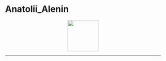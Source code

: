 # Anatolii_Alenin

<div id="header" align="center">
  <img src="https://media2.giphy.com/media/v1.Y2lkPTc5MGI3NjExNWtjZ3B0N2VwbXJrcm5uaXNwbm80NDcyaWpsY291aGUyOGd1czc4NCZlcD12MV9pbnRlcm5hbF9naWZfYnlfaWQmY3Q9Zw/jtXRDVzaCPXSynUz7h/giphy.gif" width="100"/>
</div>
<hr>
<ul>
  <li style="list-style: none;><img src="https://img.icons8.com/?size=100&id=20909&format=png&color=000000" width="50"/></li>
  <li style="list-style: none;></li>
  <li style="list-style: none;></li>
  <li style="list-style: none;></li>
  <li style="list-style: none;></li>
</ul>
